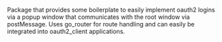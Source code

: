 Package that provides some boilerplate to easily implement oauth2 logins via a popup window that
communicates with the root window via postMessage. Uses go_router for route handling and can easily
be integrated into oauth2_client applications.
